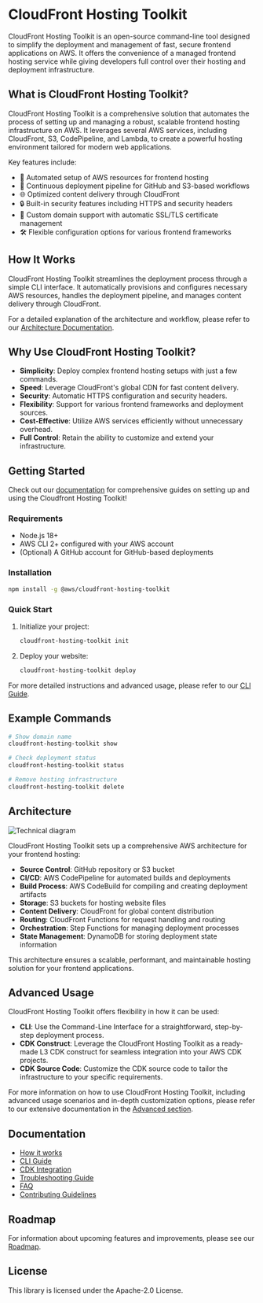 # CloudFront Hosting Toolkit

CloudFront Hosting Toolkit is an open-source command-line tool designed to simplify the deployment and management of fast, secure frontend applications on AWS. It offers the convenience of a managed frontend hosting service while giving developers full control over their hosting and deployment infrastructure.

## What is CloudFront Hosting Toolkit?

CloudFront Hosting Toolkit is a comprehensive solution that automates the process of setting up and managing a robust, scalable frontend hosting infrastructure on AWS. It leverages several AWS services, including CloudFront, S3, CodePipeline, and Lambda, to create a powerful hosting environment tailored for modern web applications.

Key features include:
- 🚀 Automated setup of AWS resources for frontend hosting
- 🔄 Continuous deployment pipeline for GitHub and S3-based workflows
- 🌐 Optimized content delivery through CloudFront
- 🔒 Built-in security features including HTTPS and security headers
- 🔗 Custom domain support with automatic SSL/TLS certificate management
- 🛠️ Flexible configuration options for various frontend frameworks

## How It Works

CloudFront Hosting Toolkit streamlines the deployment process through a simple CLI interface. It automatically provisions and configures necessary AWS resources, handles the deployment pipeline, and manages content delivery through CloudFront.

For a detailed explanation of the architecture and workflow, please refer to our [Architecture Documentation](https://awslabs.github.io/cloudfront-hosting-toolkit/architecture/overview).

## Why Use CloudFront Hosting Toolkit?

- **Simplicity**: Deploy complex frontend hosting setups with just a few commands.
- **Speed**: Leverage CloudFront's global CDN for fast content delivery.
- **Security**: Automatic HTTPS configuration and security headers.
- **Flexibility**: Support for various frontend frameworks and deployment sources.
- **Cost-Effective**: Utilize AWS services efficiently without unnecessary overhead.
- **Full Control**: Retain the ability to customize and extend your infrastructure.

## Getting Started

Check out our [documentation](https://awslabs.github.io/cloudfront-hosting-toolkit/) for comprehensive guides on setting up and using the Cloudfront Hosting Toolkit!

### Requirements

- Node.js 18+
- AWS CLI 2+ configured with your AWS account
- (Optional) A GitHub account for GitHub-based deployments

### Installation

```bash
npm install -g @aws/cloudfront-hosting-toolkit
```

### Quick Start

1. Initialize your project:
   ```bash
   cloudfront-hosting-toolkit init
   ```

2. Deploy your website:
   ```bash
   cloudfront-hosting-toolkit deploy
   ```

For more detailed instructions and advanced usage, please refer to our [CLI Guide](https://awslabs.github.io/cloudfront-hosting-toolkit/user-guide/cli-guide).

## Example Commands

```bash
# Show domain name
cloudfront-hosting-toolkit show

# Check deployment status
cloudfront-hosting-toolkit status

# Remove hosting infrastructure
cloudfront-hosting-toolkit delete
```

## Architecture

![Technical diagram](img/architecture.jpg)

CloudFront Hosting Toolkit sets up a comprehensive AWS architecture for your frontend hosting:

- **Source Control**: GitHub repository or S3 bucket
- **CI/CD**: AWS CodePipeline for automated builds and deployments
- **Build Process**: AWS CodeBuild for compiling and creating deployment artifacts
- **Storage**: S3 buckets for hosting website files
- **Content Delivery**: CloudFront for global content distribution
- **Routing**: CloudFront Functions for request handling and routing
- **Orchestration**: Step Functions for managing deployment processes
- **State Management**: DynamoDB for storing deployment state information

This architecture ensures a scalable, performant, and maintainable hosting solution for your frontend applications.

## Advanced Usage

CloudFront Hosting Toolkit offers flexibility in how it can be used:

- **CLI**: Use the Command-Line Interface for a straightforward, step-by-step deployment process.
- **CDK Construct**: Leverage the CloudFront Hosting Toolkit as a ready-made L3 CDK construct for seamless integration into your AWS CDK projects.
- **CDK Source Code**: Customize the CDK source code to tailor the infrastructure to your specific requirements.

For more information on how to use CloudFront Hosting Toolkit, including advanced usage scenarios and in-depth customization options, please refer to our extensive documentation in the [Advanced section](https://awslabs.github.io/cloudfront-hosting-toolkit/advanced/overview).

## Documentation

- [How it works](https://awslabs.github.io/cloudfront-hosting-toolkit/getting-started/how-it-works)
- [CLI Guide](https://awslabs.github.io/cloudfront-hosting-toolkit/user-guide/cli-guide)
- [CDK Integration](https://awslabs.github.io/cloudfront-hosting-toolkit/user-guide/cdk-guide)
- [Troubleshooting Guide](https://awslabs.github.io/cloudfront-hosting-toolkit/troubleshooting/guide)
- [FAQ](https://awslabs.github.io/cloudfront-hosting-toolkit/project/faq)
- [Contributing Guidelines](CONTRIBUTING.md)

## Roadmap

For information about upcoming features and improvements, please see our [Roadmap](docs/roadmap.md).

## License

This library is licensed under the Apache-2.0 License.